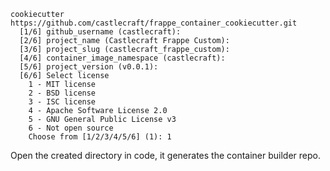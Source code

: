 
```shell
cookiecutter https://github.com/castlecraft/frappe_container_cookiecutter.git
  [1/6] github_username (castlecraft):
  [2/6] project_name (Castlecraft Frappe Custom):
  [3/6] project_slug (castlecraft_frappe_custom):
  [4/6] container_image_namespace (castlecraft):
  [5/6] project_version (v0.0.1):
  [6/6] Select license
    1 - MIT license
    2 - BSD license
    3 - ISC license
    4 - Apache Software License 2.0
    5 - GNU General Public License v3
    6 - Not open source
    Choose from [1/2/3/4/5/6] (1): 1
```

Open the created directory in code, it generates the container builder repo.
